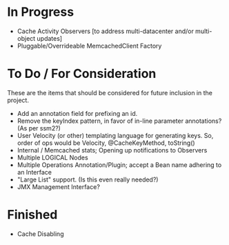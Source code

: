 In Progress
===========
* Cache Activity Observers [to address multi-datacenter and/or multi-object updates]
* Pluggable/Overrideable MemcachedClient Factory

To Do / For Consideration
=========================
These are the items that should be considered for future inclusion in the project.

* Add an annotation field for prefixing an id.
* Remove the keyIndex pattern, in favor of in-line parameter annotations? (As per ssm2?)
* User Velocity (or other) templating language for generating keys. So, order of ops would be Velocity, @CacheKeyMethod, toString()
* Internal / Memcached stats; Opening up notifications to Observers
* Multiple LOGICAL Nodes
* Multiple Operations Annotation/Plugin; accept a Bean name adhering to an Interface
* "Large List" support. (Is this even really needed?)
* JMX Management Interface?

Finished
========
* Cache Disabling
